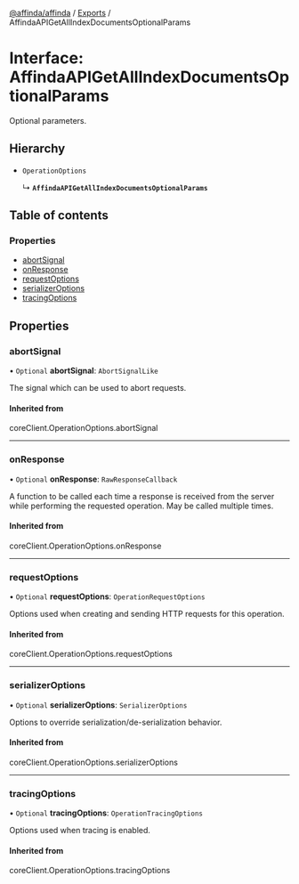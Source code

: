 [@affinda/affinda](../README.md) / [Exports](../modules.md) / AffindaAPIGetAllIndexDocumentsOptionalParams

# Interface: AffindaAPIGetAllIndexDocumentsOptionalParams

Optional parameters.

## Hierarchy

- `OperationOptions`

  ↳ **`AffindaAPIGetAllIndexDocumentsOptionalParams`**

## Table of contents

### Properties

- [abortSignal](AffindaAPIGetAllIndexDocumentsOptionalParams.md#abortsignal)
- [onResponse](AffindaAPIGetAllIndexDocumentsOptionalParams.md#onresponse)
- [requestOptions](AffindaAPIGetAllIndexDocumentsOptionalParams.md#requestoptions)
- [serializerOptions](AffindaAPIGetAllIndexDocumentsOptionalParams.md#serializeroptions)
- [tracingOptions](AffindaAPIGetAllIndexDocumentsOptionalParams.md#tracingoptions)

## Properties

### abortSignal

• `Optional` **abortSignal**: `AbortSignalLike`

The signal which can be used to abort requests.

#### Inherited from

coreClient.OperationOptions.abortSignal

___

### onResponse

• `Optional` **onResponse**: `RawResponseCallback`

A function to be called each time a response is received from the server
while performing the requested operation.
May be called multiple times.

#### Inherited from

coreClient.OperationOptions.onResponse

___

### requestOptions

• `Optional` **requestOptions**: `OperationRequestOptions`

Options used when creating and sending HTTP requests for this operation.

#### Inherited from

coreClient.OperationOptions.requestOptions

___

### serializerOptions

• `Optional` **serializerOptions**: `SerializerOptions`

Options to override serialization/de-serialization behavior.

#### Inherited from

coreClient.OperationOptions.serializerOptions

___

### tracingOptions

• `Optional` **tracingOptions**: `OperationTracingOptions`

Options used when tracing is enabled.

#### Inherited from

coreClient.OperationOptions.tracingOptions
